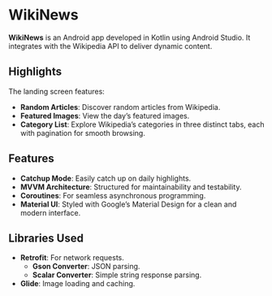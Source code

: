 # WikiNews

**WikiNews** is an Android app developed in Kotlin using Android Studio. It integrates with the Wikipedia API to deliver dynamic content.

## Highlights

The landing screen features:
- **Random Articles**: Discover random articles from Wikipedia.
- **Featured Images**: View the day’s featured images.
- **Category List**: Explore Wikipedia’s categories in three distinct tabs, each with pagination for smooth browsing.

## Features
- **Catchup Mode**: Easily catch up on daily highlights.
- **MVVM Architecture**: Structured for maintainability and testability.
- **Coroutines**: For seamless asynchronous programming.
- **Material UI**: Styled with Google’s Material Design for a clean and modern interface.

## Libraries Used
- **Retrofit**: For network requests.
  - **Gson Converter**: JSON parsing.
  - **Scalar Converter**: Simple string response parsing.
- **Glide**: Image loading and caching.



